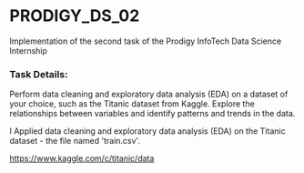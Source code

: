 # PRODIGY_DS_02
Implementation of the second task of the Prodigy InfoTech Data Science Internship

### Task Details:
Perform data cleaning and exploratory data analysis (EDA) on a dataset of your choice, such as the Titanic dataset from Kaggle. Explore the relationships between variables and identify patterns and trends in the data.

I Applied data cleaning and exploratory data analysis (EDA) on the Titanic dataset - the file named 'train.csv'.

https://www.kaggle.com/c/titanic/data


